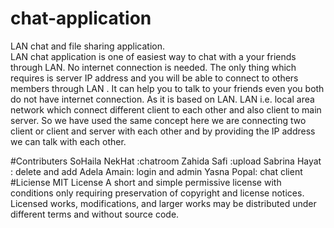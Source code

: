 # chat-application
LAN chat and file sharing application.          
LAN chat application is one of easiest way to chat with a your friends through 
LAN. No internet connection is needed. The only thing which requires is server IP 
address and you will be able to connect to others members through LAN . It can 
help you to talk to your friends even you both do not have internet connection. As 
it is based on LAN. LAN i.e. local area network which connect different client to 
each other and also client to main server. So we have used the same concept here 
we are connecting two client or client and server with each other and by providing 
the IP address we can talk with each other.

#Contributers
SoHaila NekHat :chatroom
Zahida Safi :upload 
Sabrina Hayat : delete and add 
Adela Amain: login and admin
Yasna Popal: chat client
#Liciense
MIT License
A short and simple permissive license with conditions only requiring preservation of copyright and license notices. Licensed works, modifications, and larger works may be distributed under different terms and without source code.

